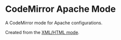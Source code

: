 # CodeMirror Apache Mode

A CodeMirror mode for Apache configurations.

Created from the [XML/HTML mode](https://codemirror.net/mode/xml/index.html).